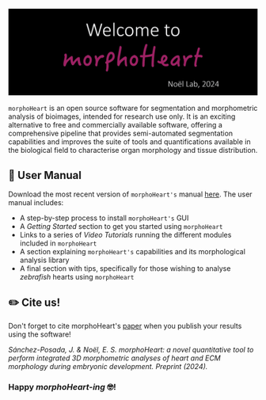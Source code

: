 ![mHlogo](https://github.com/jsanchez679/morphoHeart/blob/main/images/morphoHeart_black.png)


`morphoHeart` is an open source software for segmentation and morphometric analysis of bioimages, intended for research use only. It is an exciting alternative to free and commercially available software, offering a comprehensive pipeline that provides semi-automated segmentation capabilities and improves the suite of tools and quantifications available in the biological field to characterise organ morphology and tissue distribution. 

## 📙 User Manual
Download the most recent version of `morphoHeart's` manual [here](https://drive.google.com/file/d/1-w9N3_SNzqNrpCAmTTvwc5br08KA6IbV/view).
The user manual includes: 
- A step-by-step process to install `morphoHeart's` GUI
- A *Getting Started* section to get you started using `morphoHeart`
- Links to a series of *Video Tutorials* running the different modules included in `morphoHeart`
- A section explaining `morphoHeart's` capabilities and its morphological analysis library
- A final section with tips, specifically for those wishing to analyse *zebrafish* hearts using `morphoHeart`

## ✏️ Cite us!
Don't forget to cite morphoHeart's [paper](https://www.biorxiv.org/content/10.1101/2024.02.19.580991v2) when you publish your results using the software!

*Sánchez-Posada, J. & Noël, E. S. morphoHeart: a novel quantitative tool to perform integrated 3D morphometric analyses of heart and ECM morphology during embryonic development. Preprint (2024).*

### Happy *morphoHeart-ing* 🤓!
